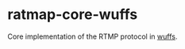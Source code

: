 # ratmap-core-wuffs

Core implementation of the RTMP protocol in [wuffs](https://github.com/google/wuffs).
